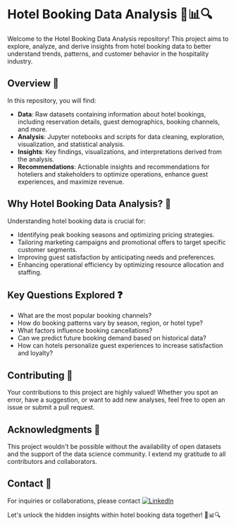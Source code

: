 # Hotel Booking Data Analysis 🏨📊🔍

Welcome to the Hotel Booking Data Analysis repository! This project aims to explore, analyze, and derive insights from hotel booking data to better understand trends, patterns, and customer behavior in the hospitality industry.

## Overview 🌟
In this repository, you will find:
- **Data**: Raw datasets containing information about hotel bookings, including reservation details, guest demographics, booking channels, and more.
- **Analysis**: Jupyter notebooks and scripts for data cleaning, exploration, visualization, and statistical analysis.
- **Insights**: Key findings, visualizations, and interpretations derived from the analysis.
- **Recommendations**: Actionable insights and recommendations for hoteliers and stakeholders to optimize operations, enhance guest experiences, and maximize revenue.

## Why Hotel Booking Data Analysis? 🤔
Understanding hotel booking data is crucial for:
- Identifying peak booking seasons and optimizing pricing strategies.
- Tailoring marketing campaigns and promotional offers to target specific customer segments.
- Improving guest satisfaction by anticipating needs and preferences.
- Enhancing operational efficiency by optimizing resource allocation and staffing.

## Key Questions Explored ❓
- What are the most popular booking channels?
- How do booking patterns vary by season, region, or hotel type?
- What factors influence booking cancellations?
- Can we predict future booking demand based on historical data?
- How can hotels personalize guest experiences to increase satisfaction and loyalty?

## Contributing 🤝
Your contributions to this project are highly valued! Whether you spot an error, have a suggestion, or want to add new analyses, feel free to open an issue or submit a pull request.

## Acknowledgments 🙏
This project wouldn't be possible without the availability of open datasets and the support of the data science community. I extend my gratitude to all contributors and collaborators.

## Contact 📧
For inquiries or collaborations, please contact [![LinkedIn](https://img.shields.io/badge/LinkedIn-%230077B5.svg?logo=linkedin&logoColor=white)](https://linkedin.com/in/https://www.linkedin.com/in/aditivaidya10/)

Let's unlock the hidden insights within hotel booking data together! 🏨📊🔍
